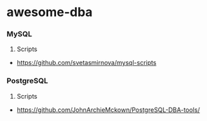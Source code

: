 # awesome-dba

### MySQL

1. Scripts
- https://github.com/svetasmirnova/mysql-scripts

### PostgreSQL

1. Scripts
- https://github.com/JohnArchieMckown/PostgreSQL-DBA-tools/